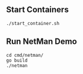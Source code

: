## Start Containers
```
./start_container.sh
```

## Run NetMan Demo
```
cd cmd/netman/
go build
./netman
```
